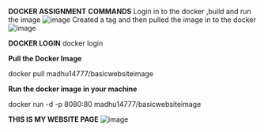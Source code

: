 **DOCKER ASSIGNMENT**
**COMMANDS**
Login in to the docker ,build and run the image
![image](https://github.com/user-attachments/assets/7c9cd7c6-01e1-4ef7-a041-3c2ba8db7115)
Created a tag and then pulled the image in to the docker
![image](https://github.com/user-attachments/assets/3493b2d4-27c8-4e90-999c-3889fc12729f)

**DOCKER LOGIN**
docker login

**Pull the Docker Image**

docker pull madhu14777/basicwebsiteimage

**Run the docker image in your machine**

docker run -d -p 8080:80 madhu14777/basicwebsiteimage

**THIS IS MY WEBSITE PAGE**
![image](https://github.com/user-attachments/assets/9976645c-28a6-4af9-89b5-c14acf7b48ab)

